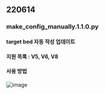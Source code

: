 ## 220614
### make_config_manually.1.1.0.py
#### target bed 자동 작성 업데이트
#### 지원 목록 : V5, V6, V8
#### 사용 방법
![image](https://user-images.githubusercontent.com/62974484/173468895-4f8f45a9-9ca8-4ffe-8721-6b93bed45162.png)


### <br/><br/><br/> 
